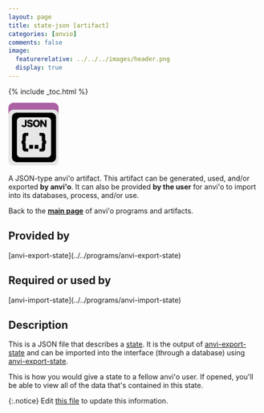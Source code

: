 ```yaml
---
layout: page
title: state-json [artifact]
categories: [anvio]
comments: false
image:
  featurerelative: ../../../images/header.png
  display: true
---
```



{% include _toc.html %}


<img src="../../images/icons/JSON.png" alt="JSON" style="width:100px; border:none" />

A JSON-type anvi'o artifact. This artifact can be generated, used, and/or exported **by anvi'o**. It can also be provided **by the user** for anvi'o to import into its databases, process, and/or use.

Back to the **[main page](../../)** of anvi'o programs and artifacts.

## Provided by


<p style="text-align: left" markdown="1"><span class="artifact-p">[anvi-export-state](../../programs/anvi-export-state)</span></p>


## Required or used by


<p style="text-align: left" markdown="1"><span class="artifact-r">[anvi-import-state](../../programs/anvi-import-state)</span></p>


## Description

This is a JSON file that describes a <span class="artifact-n">[state](/software/anvio/help/7/artifacts/state)</span>. It is the output of <span class="artifact-n">[anvi-export-state](/software/anvio/help/7/programs/anvi-export-state)</span> and can be imported into the interface (through a database) using <span class="artifact-n">[anvi-export-state](/software/anvio/help/7/programs/anvi-export-state)</span>. 

This is how you would give a state to a fellow anvi'o user. If opened, you'll be able to view all of the data that's contained in this state. 


{:.notice}
Edit [this file](https://github.com/merenlab/anvio/tree/master/anvio/docs/artifacts/state-json.md) to update this information.

